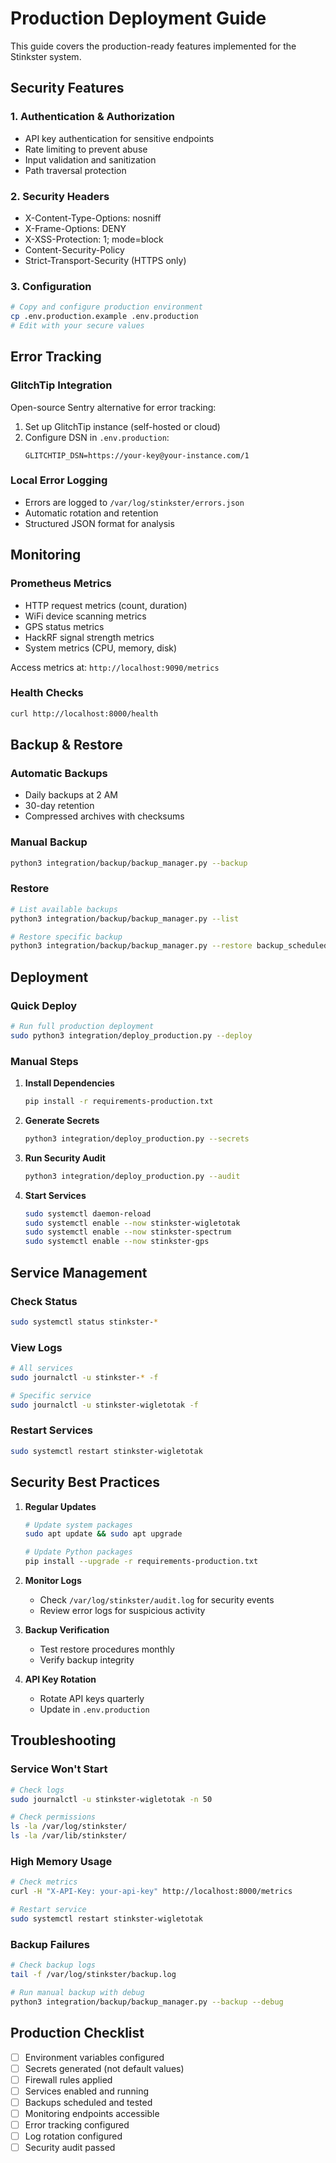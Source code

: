 # Production Deployment Guide

This guide covers the production-ready features implemented for the Stinkster system.

## Security Features

### 1. Authentication & Authorization
- API key authentication for sensitive endpoints
- Rate limiting to prevent abuse
- Input validation and sanitization
- Path traversal protection

### 2. Security Headers
- X-Content-Type-Options: nosniff
- X-Frame-Options: DENY
- X-XSS-Protection: 1; mode=block
- Content-Security-Policy
- Strict-Transport-Security (HTTPS only)

### 3. Configuration
```bash
# Copy and configure production environment
cp .env.production.example .env.production
# Edit with your secure values
```

## Error Tracking

### GlitchTip Integration
Open-source Sentry alternative for error tracking:

1. Set up GlitchTip instance (self-hosted or cloud)
2. Configure DSN in `.env.production`:
   ```
   GLITCHTIP_DSN=https://your-key@your-instance.com/1
   ```

### Local Error Logging
- Errors are logged to `/var/log/stinkster/errors.json`
- Automatic rotation and retention
- Structured JSON format for analysis

## Monitoring

### Prometheus Metrics
- HTTP request metrics (count, duration)
- WiFi device scanning metrics
- GPS status metrics
- HackRF signal strength metrics
- System metrics (CPU, memory, disk)

Access metrics at: `http://localhost:9090/metrics`

### Health Checks
```bash
curl http://localhost:8000/health
```

## Backup & Restore

### Automatic Backups
- Daily backups at 2 AM
- 30-day retention
- Compressed archives with checksums

### Manual Backup
```bash
python3 integration/backup/backup_manager.py --backup
```

### Restore
```bash
# List available backups
python3 integration/backup/backup_manager.py --list

# Restore specific backup
python3 integration/backup/backup_manager.py --restore backup_scheduled_20250623_020000
```

## Deployment

### Quick Deploy
```bash
# Run full production deployment
sudo python3 integration/deploy_production.py --deploy
```

### Manual Steps

1. **Install Dependencies**
   ```bash
   pip install -r requirements-production.txt
   ```

2. **Generate Secrets**
   ```bash
   python3 integration/deploy_production.py --secrets
   ```

3. **Run Security Audit**
   ```bash
   python3 integration/deploy_production.py --audit
   ```

4. **Start Services**
   ```bash
   sudo systemctl daemon-reload
   sudo systemctl enable --now stinkster-wigletotak
   sudo systemctl enable --now stinkster-spectrum
   sudo systemctl enable --now stinkster-gps
   ```

## Service Management

### Check Status
```bash
sudo systemctl status stinkster-*
```

### View Logs
```bash
# All services
sudo journalctl -u stinkster-* -f

# Specific service
sudo journalctl -u stinkster-wigletotak -f
```

### Restart Services
```bash
sudo systemctl restart stinkster-wigletotak
```

## Security Best Practices

1. **Regular Updates**
   ```bash
   # Update system packages
   sudo apt update && sudo apt upgrade
   
   # Update Python packages
   pip install --upgrade -r requirements-production.txt
   ```

2. **Monitor Logs**
   - Check `/var/log/stinkster/audit.log` for security events
   - Review error logs for suspicious activity

3. **Backup Verification**
   - Test restore procedures monthly
   - Verify backup integrity

4. **API Key Rotation**
   - Rotate API keys quarterly
   - Update in `.env.production`

## Troubleshooting

### Service Won't Start
```bash
# Check logs
sudo journalctl -u stinkster-wigletotak -n 50

# Check permissions
ls -la /var/log/stinkster/
ls -la /var/lib/stinkster/
```

### High Memory Usage
```bash
# Check metrics
curl -H "X-API-Key: your-api-key" http://localhost:8000/metrics

# Restart service
sudo systemctl restart stinkster-wigletotak
```

### Backup Failures
```bash
# Check backup logs
tail -f /var/log/stinkster/backup.log

# Run manual backup with debug
python3 integration/backup/backup_manager.py --backup --debug
```

## Production Checklist

- [ ] Environment variables configured
- [ ] Secrets generated (not default values)
- [ ] Firewall rules applied
- [ ] Services enabled and running
- [ ] Backups scheduled and tested
- [ ] Monitoring endpoints accessible
- [ ] Error tracking configured
- [ ] Log rotation configured
- [ ] Security audit passed
